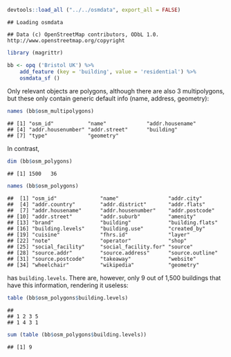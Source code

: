 ``` r
devtools::load_all ("../../osmdata", export_all = FALSE)
```

    ## Loading osmdata

    ## Data (c) OpenStreetMap contributors, ODbL 1.0. http://www.openstreetmap.org/copyright

``` r
library (magrittr)
```

``` r
bb <- opq ('Bristol UK') %>% 
    add_feature (key = 'building', value = 'residential') %>%
    osmdata_sf ()
```

Only relevant objects are polygons, although there are also 3 multipolygons, but these only contain generic default info (name, address, geometry):

``` r
names (bb$osm_multipolygons)
```

    ## [1] "osm_id"           "name"             "addr.housename"  
    ## [4] "addr.housenumber" "addr.street"      "building"        
    ## [7] "type"             "geometry"

In contrast,

``` r
dim (bb$osm_polygons)
```

    ## [1] 1500   36

``` r
names (bb$osm_polygons)
```

    ##  [1] "osm_id"              "name"                "addr.city"          
    ##  [4] "addr.country"        "addr.district"       "addr.flats"         
    ##  [7] "addr.housename"      "addr.housenumber"    "addr.postcode"      
    ## [10] "addr.street"         "addr.suburb"         "amenity"            
    ## [13] "brand"               "building"            "building.flats"     
    ## [16] "building.levels"     "building.use"        "created_by"         
    ## [19] "cuisine"             "fhrs.id"             "layer"              
    ## [22] "note"                "operator"            "shop"               
    ## [25] "social_facility"     "social_facility.for" "source"             
    ## [28] "source.addr"         "source.address"      "source.outline"     
    ## [31] "source.postcode"     "takeaway"            "website"            
    ## [34] "wheelchair"          "wikipedia"           "geometry"

has `building.levels`. There are, however, only 9 out of 1,500 buildings that have this information, rendering it useless:

``` r
table (bb$osm_polygons$building.levels)
```

    ## 
    ## 1 2 3 5 
    ## 1 4 3 1

``` r
sum (table (bb$osm_polygons$building.levels))
```

    ## [1] 9
